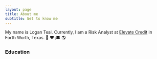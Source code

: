 ```yaml
---
layout: page
title: About me
subtitle: Get to know me
---
```


My name is Logan Teal. Currently, I am a Risk Analyst at [Elevate Credit](www.elevate.com) in Forth Worth, Texas.
:briefcase:
:heart:
:mortar_board:
:earth_americas:
### Education

